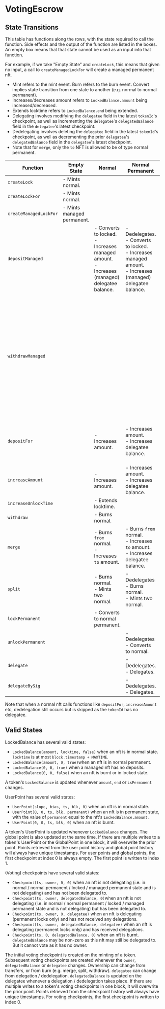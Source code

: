 # VotingEscrow

## State Transitions

This table has functions along the rows, with the state required to call the function. Side effects and the output of the function are listed in the boxes. An empty box means that that state cannot be used as an input into that function. 

For example, if we take "Empty State" and `createLock`, this means that given no input, a call to `createManagedLockFor` will create a managed permanent nft. 

- Mint refers to the mint event. Burn refers to the burn event. Convert implies state transition from one state to another (e.g. normal to normal permanent).
- Increases/decreases amount refers to `LockedBalance.amount` being increased/decreased. 
- Extends locktime refers to `LockedBalance.end` being extended.
- Delegating involves modifying the `delegatee` field in the latest `tokenId`'s checkpoint, as well as incrementing the `delegatee`'s `delegatedBalance` field in the `delegatee`'s latest checkpoint.
- Dedelegating involves deleting the `delegatee` field in the latest `tokenId`'s checkpoint, as well as decrementing the prior `delegatee`'s `delegatedBalance` field in the `delegatee`'s latest checkpoint.
- Note that for `merge`, only the `to` NFT is allowed to be of type normal permanent.

| Function | Empty State | Normal | Normal Permanent | Locked | Managed Permanent |
| --- | --- | --- | --- | --- | --- |
| `createLock` | - Mints normal. | | | | |
| `createLockFor` | - Mints normal. | | | | |
| `createManagedLockFor` | - Mints managed permanent.|  | | | |
| `depositManaged`  | | - Converts to locked. </br> - Increases managed amount. </br> - Increases (managed) delegatee balance. | - Dedelegates. </br> - Converts to locked. </br> - Increases managed amount. </br> - Increases (managed) delegatee balance. | | |
| `withdrawManaged` | | | | - Converts to normal. </br> - May increase amount (locked rewards). </br> - Extends locktime to maximum. </br> - Decreases managed balance. </br> - Decreases (managed) delegatee balance. | |
| `depositFor` | | - Increases amount. | - Increases amount. </br> - Increases delegatee balance. | | - Increases amount. </br> - Deposits into LMR. </br> - Increases delegatee balance. |
| `increaseAmount` | | - Increases amount. | - Increases amount. </br> - Increases delegatee balance. | | - Increases amount. </br> - Increases delegatee balance. |
| `increaseUnlockTime` | | - Extends locktime. | | | |
| `withdraw` | | - Burns normal. | | | |
| `merge` | | - Burns `from` normal. </br> - Increases `to` amount. | - Burns `from` normal. </br> - Increases `to` amount. </br> - Increases delegatee balance.  | | |
| `split` | | - Burns normal. </br> - Mints two normal. | - Dedelegates </br> - Burns normal. </br> - Mints two normal. | | |
| `lockPermanent` | | - Converts to normal permanent. | | | |
| `unlockPermanent` | | | - Dedelegates </br> - Converts to normal. | | |
| `delegate` | | | - Dedelegates. </br> - Delegates. | | - Dedelegates. </br> - Delegates. |
| `delegateBySig` | | | - Dedelegates. </br> - Delegates. | | - Dedelegates. </br> - Delegates. |

Note that when a normal nft calls functions like `depositFor`, `increaseAmount` etc, dedelegation still occurs but is skipped as the `tokenId` has no delegatee. 

## Valid States

LockedBalance has several valid states:
- `LockedBalance(amount, locktime, false)` when an nft is in normal state. `locktime` is at most `block.timestamp + MAXTIME`.
- `LockedBalance(amount, 0, true)`when an nft is in normal permanent.
- `LockedBalance(0, 0, true)` when a managed nft has no deposits.
- `LockedBalance(0, 0, false)` when an nft is burnt or in locked state.

A token's `LockedBalance` is updated whenever `amount`, `end` or `isPermanent` changes. 

UserPoint has several valid states:
- `UserPoint(slope, bias, ts, blk, 0)` when an nft is in normal state.
- `UserPoint(0, 0, ts, blk, permanent)` when an nft is in permanent state, with the value of `permanent` equal to the nft's `LockedBalance.amount`.
- `UserPoint(0, 0, ts, blk, 0)` when an nft is burnt.

A token's UserPoint is updated whenever `LockedBalance` changes. The global point is also updated at the 
same time. If there are multiple writes to a token's UserPoint or the GlobalPoint in one block, it will 
overwrite the prior point. Points retrieved from the user point history and global point history will always
have unique timestamps. For user points and global points, the first checkpoint at index 0 is always empty.
The first point is written to index 1.

(Voting) checkpoints have several valid states:
- `Checkpoint(ts, owner, 0, 0)` when an nft is not delegating (i.e. in normal / normal permanent / locked / managed permanent state and is not delegating) and has not been delegated to.
- `Checkpoint(ts, owner, delegatedBalance, 0)`when an nft is not delegating (i.e. in normal / normal permanent / locked / managed permanent state and is not delegating) but has been delegated to.
- `Checkpoint(ts, owner, 0, delegatee)` when an nft is delegating (permanent locks only) and has not received any delegations.
- `Checkpoint(ts, owner, delegatedBalance, delegatee)` when an nft is delegating (permanent locks only) and has received delegations.
- `Checkpoint(ts, 0, delegatedBalance, 0)` when an nft is burnt. `delegatedBalance` may be non-zero as this nft may still be delegated to. But it cannot vote as it has no owner. 

The initial voting checkpoint is created on the minting of a token. Subsequent voting checkpoints are
created whenever the `owner`, `delegatedBalance` or `delegatee` changes. Ownership can change from 
transfers, or from burn (e.g. merge, split, withdraw). `delegatee` can change from delegation / dedelegation.
`delegatedBalance` is updated on the delegatee whenever a delegation / dedelegation takes place. If there are 
multiple writes to a token's voting checkpoints in one block, it will overwrite the prior point. Points 
retrieved from the checkpoint history will always have unique timestamps. For voting checkpoints, the first 
checkpoint is written to index 0.